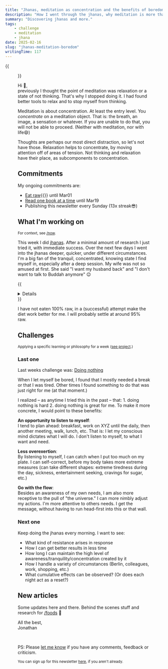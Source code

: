 ```yaml
---
title: "Jhanas, meditation as concentration and the benefits of boredom"
description: "How I went through the jhanas, why meditation is more than relaxation and not thinking, what makes boredom so beneficial."
summary: "Discovering jhanas and more."
tags:
    - challenge
    - meditation
    - jhana
date: 2025-02-16
slug: "jhanas-meditation-boredom"
writingTime: 117
---
```


{{<figure src="selfie.jpg" clearClass="true" class="w-11/12 sm:max-w-44 sm:w-auto sm:float-right sm:pl-3 my-0" alt="Me in the forest">}}

Hi :slightly_smiling_face:,<br>
previously I thought the point of meditation was relaxation or a state of
not thinking.
That's why I stopped doing it.
I had found better tools to relax and to stop myself from thinking.

Meditation is about concentration.
At least the entry level.
You _concentrate_ on a meditation object.
That is: the breath, an image, a sensation or whatever.
If you are unable to do that, you will not be able to proceed.
(Neither with meditation, nor with life:smile:)

Thoughts are perhaps our most direct distraction, so let's not have those.
Relaxation helps to concentrate, by moving attention off of areas of
tension.
Not thinking and relaxation have their place, as subcomponents to
concentration.

## Commitments

My ongoing commitments are:
- [Eat raw](/de/project/rohkost){{<de>}} until Mar01
- [Read one book at a time](newsletter/18#next-one) until Mar19
- Publishing this newsletter every Sunday (13x streak:sunglasses:)

## What I'm working on
<small>For context, see [/now](now#projects).</small>

This week I did [jhanas](https://asteriskmag.com/issues/06/manufacturing-bliss).
After a minimal amount of research I just tried it, with immediate success.
Over the next few days I went into the jhanas deeper, quicker, under
different circumstances.
I'm a big fan of the tranquil, concentrated, knowing state I find myself in,
especially after a deep session.
My wife was not so amused at first.
She said "I want my husband back" and "I don't want to talk to Buddah
anymore" :wink:

{{<details summary="My path to jhana">}}
**What worked for me?**
- [Neurostream](review/neurostreams) to bring me into a relaxed state
- An image as my meditation object (vision is my strongest sense)
- Followed the steps from [this guide](https://www.youtube.com/watch?v=0K5ypXyF3dY):
  1. Focus on meditation object and let the piti build (happened in my hands, as described)
  2. Switch focus to piti and let the piti build further
  3. Get pulled into first jhana (you _know_ it, when it happens)
  4. …
  5. Profit

**How far did I get?**

I didn't read much of anything about the jhanas.
I only heard the categorization of J1-J4, J5-J8 (formless) and J9
("enlightenment"?).
That J1 is very recognizable and that the phases transitions are clear is
all I think anybody needs to know (apart from how to get to J1.)

In my first session I went to J6, before I had enough.
In the next session I went to J9 and got lightly ejected.

All jhanas are distinct and have consistent characteristics that stay the
same with every visit, though they can differ in intensity.
For me, most carry a strong visual component.

**Why do I think it was so easy for me?**

Even at a [retreat](https://www.jhourney.io/) where they focus only on this
and provided individual support, only 70% of people achieve J1 or more after
40h+ of practice.
I don't know the rate of going beyond J4, but it's certainly much lower than
that.
Others online speak about "months and years of practice."

On Reddit I found this:
> I think the cause for first jhana is just release from the 5 hindrances.

The classic list of five hindrances is:
1. Sensory desire: seeking for pleasure through the five senses of sight, sound, smell, taste and physical feeling.
2. Ill-will: feelings of hostility, resentment, hatred and bitterness.
3. Sloth-and-torpor: half-hearted action with little or no effort or concentration.
4. Restlessness-and-worry: the inability to calm the mind and focus one's energy.
5. Doubt: lack of conviction or trust in one's abilities.

All of which I have worked on in the past years.
I think my previous efforts of "no complaining" (Ill-will), being present
(Restlessness and worry), building self-confidence (Doubt) and other projects
and habits prepared me for this.
{{</details>}}

I have not eaten 100% raw, in a (successful) attempt make the diet work
better for me.
I will probably settle at around 95% raw.

## Challenges
<small>Applying a specific learning or philosophy for a week ([see project](project/challenges).)</small>

### Last one

Last weeks challenge was: [Doing nothing](newsletter/21#next-one)

When I let myself be bored, I found that I mostly needed a break or that I
was tired.
Other times I found something to do that was just right for me (at that
moment.)

I realized – as anytime I tried this in the past – that: 1. doing nothing is
hard 2. doing nothing is great for me.
To make it more concrete, I would point to these benefits:

**An opportunity to listen to myself**:<br>
I tend to plan ahead: breakfast, work on XYZ until the daily, then another
meeting, walk, lunch, etc.
That is: I let my conscious mind dictates what I will do.
I don't listen to myself, to what I want and need.

**Less overexertion**:<br>
By listening to myself, I can catch when I put too much on my plate.
I can self-correct, before my body takes more extreme measures (can take
different shapes: extreme tiredness during the day, sickness, entertainment
seeking, cravings for sugar, etc.)

**Go with the flow**:<br>
Besides an awareness of my own needs, I am also more receptive to the pull
of "the universe."
I can more nimbly adjust my actions.
I'm more attentive to others needs.
I get the message, without having to run head-first into this or that wall.

### Next one

Keep doing the jhanas every morning.
I want to see:
- What kind of resistance arises in response
- How I can get better results in less time
- How long I can maintain the high level of
awareness/tranquility/concentration created by it
- How I handle a variety of circumstances (Berlin, colleagues, work,
shopping, etc.)
- What cumulative effects can be observed? (Or does each night act as a
reset?)

## New articles

Some updates here and there.
Behind the scenes stuff and research for [/foods](/de/foods) :slightly_smiling_face:

All the best,<br>
Jonathan

<br>

PS: Please [let me know](mailto:newsletter-feedback@jneidel.com) if you have any comments, feedback or criticism.

<sub>You can sign up for this newsletter [here](newsletter), if you aren't already.</sub>

[^focus-challenge]: {{<glossary/focus-challenge>}}
